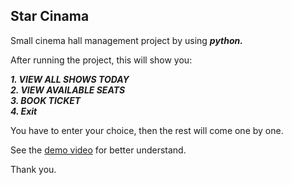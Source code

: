 ## **Star Cinama**

Small cinema hall management project by using _**python.**_

After running the project, this will show you:

_**1\. VIEW ALL SHOWS TODAY**_  
_**2\. VIEW AVAILABLE SEATS**_  
_**3\. BOOK TICKET**_  
_**4\. Exit**_

You have to enter your choice, then the rest will come one by one.

See the <a href="https://drive.google.com/file/d/1VbXSLCdtH77BkiUXyGReNAY-J5-lKJBl/view?usp=sharing">demo video</a> for better understand.

Thank you.
